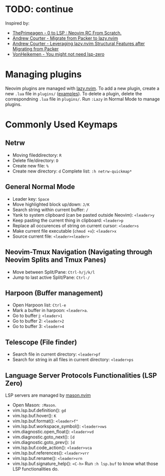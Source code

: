 # TODO: continue
Inspired by:
- [ThePrimeagen - 0 to LSP : Neovim RC From Scratch.](https://www.youtube.com/watch?v=w7i4amO_zaE)
- [Andrew Courter - Migrate from Packer to lazy.nvim](https://www.youtube.com/watch?v=cGZdvEIeiSg)
- [Andrew Courter - Leveraging lazy.nvim Structural Features after Migrating from Packer](https://www.youtube.com/watch?v=idIVVAvMSbM)
- [VonHeikemen - You might not need lsp-zero](https://lsp-zero.netlify.app/v3.x/blog/you-might-not-need-lsp-zero.html)

# Managing plugins
Neovim plugins are managed with [lazy.nvim](https://github.com/folke/lazy.nvim).
To add a new plugin, create a new `.lua` file in `plugins/` ([examples](https://github.com/folke/lazy.nvim?tab=readme-ov-file#examples)).
To delete a plugin, delete the correspondning `.lua` file in `plugins/`.
Run `:Lazy` in Normal Mode to manage plugins.

# Commonly Used Keymaps
## Netrw
- Moving fileddirectory: `R`
- Delete file/directory: `D`
- Create new file: `%`
- Create new directory: `d`
Complete list: `:h netrw-quickmap*`

## General Normal Mode
- Leader key: `Space`
- Move highlighted block up/down: `J/K`
- Search string within current buffer: `/`
- Yank to system clipboard (can be pasted outside Neovim): `<leader>y`
- Keep pasting the current thing in clipboard: `<leader>p`
- Replace all occurences of string on current cursor: `<leader>s`
- Make current file executable (`chmod +x`): `<leader>x`
- Source current file: `<leader><leader>`

## Neovim-Tmux Navigation (Navigating through Neovim Splits and  Tmux Panes)
- Move between Split/Pane: `Ctrl-h/j/k/l`
- Jump to last active Split/Pane: `Ctrl-/`

## Harpoon (Buffer management)
- Open Harpoon list: `Ctrl-e`
- Mark a buffer in harpoon: `<leader>a`.
- Go to buffer j: `<leader>1`
- Go to buffer 2: `<leader>2`
- Go to buffer 3: `<leader>4`

## Telescope (File finder)
- Search file in current directory: `<leader>pf`
- Search for string in all files in current directory: `<leader>ps`

## Language Server Protocols Functionalities (LSP Zero)
LSP servers are managed by [mason.nvim](https://github.com/williamboman/mason.nvim)
- Open Mason: `:Mason`.
- vim.lsp.buf.definition(): `gd`
- vim.lsp.buf.hover(): `K`
- vim.lsp.buf.format(): `<leader>f"`
- vim.lsp.buf.workspace_symbol(): `<leader>vws`
- vim.diagnostic.open_float(): `<leader>vd`
- vim.diagnostic.goto_next(): `[d`
- vim.diagnostic.goto_prev(): `]d`
- vim.lsp.buf.code_action(): `<leader>vca`
- vim.lsp.buf.references(): `<leader>vrr`
- vim.lsp.buf.rename(): `<leader>vrn`
- vim.lsp.buf.signature_help(): `<C-h>`
Run `:h lsp.buf` to know what those LSP functionalities do.
